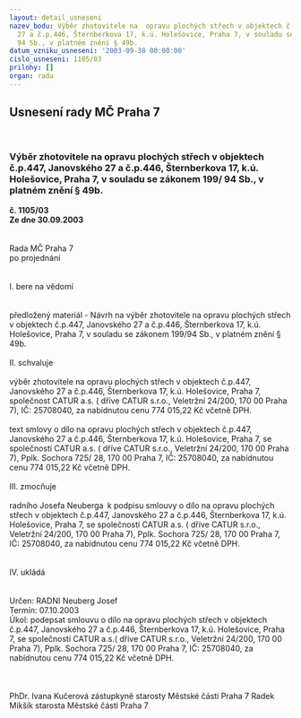 ```yaml
---
layout: detail_usneseni
nazev_bodu: Výběr zhotovitele na  opravu plochých střech v objektech č.p.447, Janovského
  27 a č.p.446, Šternberkova 17, k.ú. Holešovice, Praha 7, v souladu se zákonem 199/
  94 Sb., v platném znění § 49b.
datum_vzniku_usneseni: '2003-09-30 00:00:00'
cislo_usneseni: 1105/03
prilohy: []
organ: rada
---
```

<div id="ucUsn_pList" class="usn">
	<span><h2>Usnesení rady MČ Praha 7 </h2>
<br></span><div class="standBody">
<span><h3>Výběr zhotovitele na  opravu plochých střech v objektech č.p.447, Janovského 27 a č.p.446, Šternberkova 17, k.ú. Holešovice, Praha 7, v souladu se zákonem 199/ 94 Sb., v platném znění § 49b.</h3></span><div class="center">
		<strong>č. 1105/03</strong><br>
	</div>
<div class="center">
		<strong>Ze dne 30.09.2003</strong><br><br>
	</div>
<br>Rada MČ Praha 7<br>po projednání<br><br><br>I.	bere na vědomí<br><br> <br>předložený materiál - Návrh na výběr zhotovitele na opravu plochých střech v objektech č.p.447, Janovského 27 a č.p.446, Šternberkova 17, k.ú. Holešovice, Praha 7, v souladu se zákonem 199/94 Sb., v platném znění § 49b.<br><br>II.	schvaluje <br><br>výběr  zhotovitele na opravu plochých střech v objektech č.p.447, Janovského 27 a č.p.446, Šternberkova 17, k.ú. Holešovice, Praha 7, společnost CATUR a.s. ( dříve CATUR s.r.o., Veletržní 24/200, 170 00 Praha 7), IČ: 25708040, za nabídnutou cenu 774 015,22 Kč včetně DPH.<br><br>text smlovy o dílo na opravu plochých střech v objektech č.p.447, Janovského 27 a č.p.446, Šternberkova 17, k.ú. Holešovice, Praha 7, se společností CATUR a.s. ( dříve CATUR s.r.o., Veletržní 24/200, 170 00 Praha 7), Pplk. Sochora 725/ 28, 170 00 Praha 7, IČ: 25708040, za nabídnutou cenu 774 015,22 Kč včetně DPH.<br><br>III.	zmocňuje <br><br>radního Josefa Neuberga k podpisu smlouvy o dílo na opravu plochých střech v objektech č.p.447, Janovského 27 a č.p.446, Šternberkova 17, k.ú. Holešovice, Praha 7, se společností CATUR a.s. ( dříve CATUR s.r.o., Veletržní 24/200, 170 00 Praha 7), Pplk. Sochora 725/ 28, 170 00 Praha 7, IČ: 25708040, za nabídnutou cenu 774 015,22 Kč včetně DPH.<br><br><br>IV.	ukládá <br><br> <br>Určen:	RADNI Neuberg Josef<br>Termín: 07.10.2003<br>Úkol:	podepsat smlouvu o dílo na opravu plochých střech v objektech č.p.447, Janovského 27 a č.p.446,  Šternberkova 17, k.ú. Holešovice,  Praha 7, se  společností  CATUR  a.s.( dříve CATUR s.r.o., Veletržní 24/200, 170 00 Praha 7),  Pplk. Sochora 725/ 28, 170 00 Praha 7, IČ: 25708040, za nabídnutou cenu 774 015,22 Kč včetně DPH.<br> <br><br>	<br>PhDr. Ivana Kučerová zástupkyně starosty Městské části Praha 7	 Radek Mikšík starosta Městské části Praha 7<br>	<br><br>
</div>
</div>